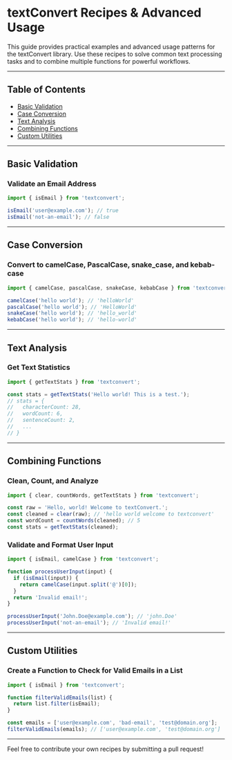 # textConvert Recipes & Advanced Usage

This guide provides practical examples and advanced usage patterns for the textConvert library. Use these recipes to solve common text processing tasks and to combine multiple functions for powerful workflows.

---

## Table of Contents

- [Basic Validation](#basic-validation)
- [Case Conversion](#case-conversion)
- [Text Analysis](#text-analysis)
- [Combining Functions](#combining-functions)
- [Custom Utilities](#custom-utilities)

---

## Basic Validation

### Validate an Email Address

```js
import { isEmail } from 'textconvert';

isEmail('user@example.com'); // true
isEmail('not-an-email'); // false
```

---

## Case Conversion

### Convert to camelCase, PascalCase, snake_case, and kebab-case

```js
import { camelCase, pascalCase, snakeCase, kebabCase } from 'textconvert';

camelCase('hello world'); // 'helloWorld'
pascalCase('hello world'); // 'HelloWorld'
snakeCase('hello world'); // 'hello_world'
kebabCase('hello world'); // 'hello-world'
```

---

## Text Analysis

### Get Text Statistics

```js
import { getTextStats } from 'textconvert';

const stats = getTextStats('Hello world! This is a test.');
// stats = {
//   characterCount: 28,
//   wordCount: 6,
//   sentenceCount: 2,
//   ...
// }
```

---

## Combining Functions

### Clean, Count, and Analyze

```js
import { clear, countWords, getTextStats } from 'textconvert';

const raw = 'Hello, world! Welcome to textConvert.';
const cleaned = clear(raw); // 'hello world welcome to textconvert'
const wordCount = countWords(cleaned); // 5
const stats = getTextStats(cleaned);
```

### Validate and Format User Input

```js
import { isEmail, camelCase } from 'textconvert';

function processUserInput(input) {
  if (isEmail(input)) {
    return camelCase(input.split('@')[0]);
  }
  return 'Invalid email!';
}

processUserInput('John.Doe@example.com'); // 'john.Doe'
processUserInput('not-an-email'); // 'Invalid email!'
```

---

## Custom Utilities

### Create a Function to Check for Valid Emails in a List

```js
import { isEmail } from 'textconvert';

function filterValidEmails(list) {
  return list.filter(isEmail);
}

const emails = ['user@example.com', 'bad-email', 'test@domain.org'];
filterValidEmails(emails); // ['user@example.com', 'test@domain.org']
```

---

Feel free to contribute your own recipes by submitting a pull request!
